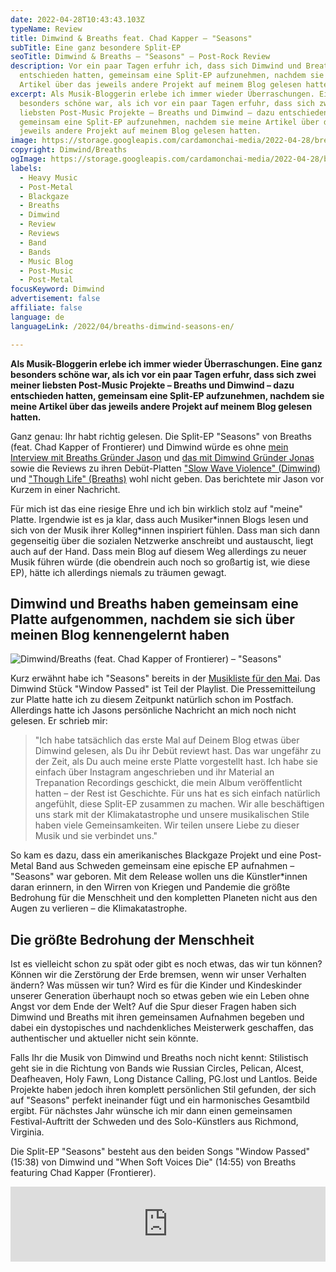```yaml
---
date: 2022-04-28T10:43:43.103Z
typeName: Review
title: Dimwind & Breaths feat. Chad Kapper – "Seasons"
subTitle: Eine ganz besondere Split-EP
seoTitle: Dimwind & Breaths – "Seasons" – Post-Rock Review
description: Vor ein paar Tagen erfuhr ich, dass sich Dimwind und Breaths
  entschieden hatten, gemeinsam eine Split-EP aufzunehmen, nachdem sie meine
  Artikel über das jeweils andere Projekt auf meinem Blog gelesen hatten.
excerpt: Als Musik-Bloggerin erlebe ich immer wieder Überraschungen. Eine ganz
  besonders schöne war, als ich vor ein paar Tagen erfuhr, dass sich zwei meiner
  liebsten Post-Music Projekte – Breaths und Dimwind – dazu entschieden hatten,
  gemeinsam eine Split-EP aufzunehmen, nachdem sie meine Artikel über das
  jeweils andere Projekt auf meinem Blog gelesen hatten.
image: https://storage.googleapis.com/cardamonchai-media/2022-04-28/breaths-dimwind-jpg-imagine-080808_4a534c_1024_768/640.webp
copyright: Dimwind/Breaths
ogImage: https://storage.googleapis.com/cardamonchai-media/2022-04-28/breaths-dimwind-fb-jpg-imagine-080808_49534b_1200_628/640.webp
labels:
  - Heavy Music
  - Post-Metal
  - Blackgaze
  - Breaths
  - Dimwind
  - Review
  - Reviews
  - Band
  - Bands
  - Music Blog
  - Post-Music
  - Post-Metal
focusKeyword: Dimwind
advertisement: false
affiliate: false
language: de
languageLink: /2022/04/breaths-dimwind-seasons-en/

---
```


**Als Musik-Bloggerin erlebe ich immer wieder Überraschungen. Eine ganz besonders schöne war, als ich vor ein paar Tagen erfuhr, dass sich zwei meiner liebsten Post-Music Projekte – Breaths und Dimwind – dazu entschieden hatten, gemeinsam eine Split-EP aufzunehmen, nachdem sie meine Artikel über das jeweils andere Projekt auf meinem Blog gelesen hatten.**

Ganz genau: Ihr habt richtig gelesen. Die Split-EP "Seasons" von Breaths (feat. Chad Kapper of Frontierer) und Dimwind würde es ohne [mein Interview mit Breaths Gründer Jason](/2021/02/breaths-interview/) und [das mit Dimwind Gründer Jonas](/2021/06/dimwind-interview/) sowie die Reviews zu ihren Debüt-Platten ["Slow Wave Violence" (Dimwind)](/2021/05/dimwind-slow-wave-violence/) und ["Though Life" (Breaths)](/2021/10/breaths-though-life/) wohl nicht geben. Das berichtete mir Jason vor Kurzem in einer Nachricht.

Für mich ist das eine riesige Ehre und ich bin wirklich stolz auf "meine" Platte. Irgendwie ist es ja klar, dass auch Musiker\*innen Blogs lesen und sich von der Musik ihrer Kolleg\*innen inspiriert fühlen. Dass man sich dann gegenseitig über die sozialen Netzwerke anschreibt und austauscht, liegt auch auf der Hand. Dass mein Blog auf diesem Weg allerdings zu neuer Musik führen würde (die obendrein auch noch so großartig ist, wie diese EP), hätte ich allerdings niemals zu träumen gewagt.

## Dimwind und Breaths haben gemeinsam eine Platte aufgenommen, nachdem sie sich über meinen Blog kennengelernt haben

![Dimwind/Breaths (feat. Chad Kapper of Frontierer) – "Seasons"](https://storage.googleapis.com/cardamonchai-media/2022-04-28/seasons-png-imagine-180818_322b3b_3000_3000/640.webp 'Dimwind/Breaths (feat. Chad Kapper of Frontierer) – "Seasons"')

Kurz erwähnt habe ich "Seasons" bereits in der [Musikliste für den Mai](/2022/04/playlist-mai-2022/). Das Dimwind Stück "Window Passed" ist Teil der Playlist. Die Pressemitteilung zur Platte hatte ich zu diesem Zeitpunkt natürlich schon im Postfach. Allerdings hatte ich Jasons persönliche Nachricht an mich noch nicht gelesen. Er schrieb mir:

> "Ich habe tatsächlich das erste Mal auf Deinem Blog etwas über Dimwind gelesen, als Du ihr Debüt reviewt hast. Das war ungefähr zu der Zeit, als Du auch meine erste Platte vorgestellt hast. Ich habe sie einfach über Instagram angeschrieben und ihr Material an Trepanation Recordings geschickt, die mein Album veröffentlicht hatten – der Rest ist Geschichte. Für uns hat es sich einfach natürlich angefühlt, diese Split-EP zusammen zu machen. Wir alle beschäftigen uns stark mit der Klimakatastrophe und unsere musikalischen Stile haben viele Gemeinsamkeiten. Wir teilen unsere Liebe zu dieser Musik und sie verbindet uns."

So kam es dazu, dass ein amerikanisches Blackgaze Projekt und eine Post-Metal Band aus Schweden gemeinsam eine epische EP aufnahmen – "Seasons" war geboren. Mit dem Release wollen uns die Künstler\*innen daran erinnern, in den Wirren von Kriegen und Pandemie die größte Bedrohung für die Menschheit und den kompletten Planeten nicht aus den Augen zu verlieren – die Klimakatastrophe.

## Die größte Bedrohung der Menschheit

Ist es vielleicht schon zu spät oder gibt es noch etwas, das wir tun können? Können wir die Zerstörung der Erde bremsen, wenn wir unser Verhalten ändern? Was müssen wir tun? Wird es für die Kinder und Kindeskinder unserer Generation überhaupt noch so etwas geben wie ein Leben ohne Angst vor dem Ende der Welt? Auf die Spur dieser Fragen haben sich Dimwind und Breaths mit ihren gemeinsamen Aufnahmen begeben und dabei ein dystopisches und nachdenkliches Meisterwerk geschaffen, das authentischer und aktueller nicht sein könnte.

Falls Ihr die Musik von Dimwind und Breaths noch nicht kennt: Stilistisch geht sie in die Richtung von Bands wie Russian Circles, Pelican, Alcest, Deafheaven, Holy Fawn, Long Distance Calling, PG.lost und Lantlos. Beide Projekte haben jedoch ihren komplett persönlichen Stil gefunden, der sich auf "Seasons" perfekt ineinander fügt und ein harmonisches Gesamtbild ergibt. Für nächstes Jahr wünsche ich mir dann einen gemeinsamen Festival-Auftritt der Schweden und des Solo-Künstlers aus Richmond, Virginia.

Die Split-EP "Seasons" besteht aus den beiden Songs "Window Passed" (15:38) von Dimwind und "When Soft Voices Die" (14:55) von Breaths featuring Chad Kapper (Frontierer).

<iframe
  style="border: 0; width: 100%; height: 120px;"
  src="https://bandcamp.com/EmbeddedPlayer/album=4268057695/size=large/bgcol=ffffff/linkcol=5c9b72/tracklist=false/artwork=small/transparent=true/"
  seamless
>
  <a href="https://breaths.bandcamp.com/album/seasons-breaths-dimwind-split">
    Seasons ( BREATHS / DIMWIND - Split) by BREATHS / DIMWIND
  </a>
</iframe>
